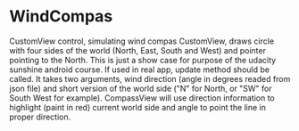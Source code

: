 # WindCompas
CustomView control, simulating wind compas
CustomView, draws circle with four sides of the world (North, East, South and West) and pointer pointing to the North. 
This is just a show case for purpose of the udacity sunshine android course.
If used in real app, update method should be called. It takes two arguments, wind direction (angle in degrees readed from json file) and short version of the world side ("N" for North, or "SW" for South West for example).
CompassView will use direction information to highlight (paint in red) current world side and angle to point the line in proper direction.
